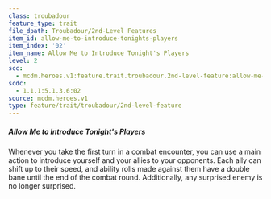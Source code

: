 ```yaml
---
class: troubadour
feature_type: trait
file_dpath: Troubadour/2nd-Level Features
item_id: allow-me-to-introduce-tonights-players
item_index: '02'
item_name: Allow Me to Introduce Tonight's Players
level: 2
scc:
  - mcdm.heroes.v1:feature.trait.troubadour.2nd-level-feature:allow-me-to-introduce-tonights-players
scdc:
  - 1.1.1:5.1.3.6:02
source: mcdm.heroes.v1
type: feature/trait/troubadour/2nd-level-feature
---
```


##### Allow Me to Introduce Tonight's Players

Whenever you take the first turn in a combat encounter, you can use a main action to introduce yourself and your allies to your opponents. Each ally can shift up to their speed, and ability rolls made against them have a double bane until the end of the combat round. Additionally, any surprised enemy is no longer surprised.
